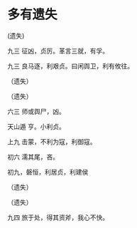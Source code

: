 # 多有遗失

(遗失)

九三 征凶，贞厉。革言三就，有孚。

九三 良马逐，利艰贞。曰闲舆卫，利有攸往。

（遗失）

（遗失）

六三 师或舆尸，凶。

天山遁 亨。小利贞。

上九 击蒙，不利为寇，利御寇。

初六 濡其尾，吝。

初九，磐恒，利居贞，利建侯

（遗失）

（遗失）

九四 旅于处，得其资斧，我心不快。

